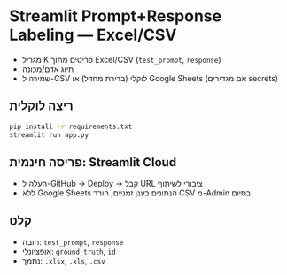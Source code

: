 # Streamlit Prompt+Response Labeling — Excel/CSV

- מגריל K פריטים מתוך Excel/CSV (`test_prompt`, `response`)
- תיוג אדם/מכונה
- שמירה ל-CSV לוקלי (ברירת מחדל) או Google Sheets (אם מגדירים secrets)

## ריצה לוקלית
```bash
pip install -r requirements.txt
streamlit run app.py
```

## פריסה חינמית: Streamlit Cloud
- העלה ל-GitHub → Deploy → קבל URL ציבורי לשיתוף
- ללא Google Sheets הנתונים בענן זמניים; הורד CSV מ-Admin בסיום

## קלט
- חובה: `test_prompt`, `response`
- אופציונלי: `ground_truth`, `id`
- נתמך: `.xlsx`, `.xls`, `.csv`